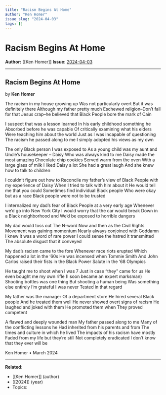 ```yaml
---
title: "Racism Begins At Home"
author: "Ken Homer"
issue_slug: "2024-04-03"
tags: []
---
```


# Racism Begins At Home

**Author:** [[Ken Homer]]
**Issue:** [2024-04-03](https://plex.collectivesensecommons.org/2024-04-03/)

---

## Racism Begins At Home
by **Ken Homer**

The racism in my house growing up
Was not particularly overt
But it was definitely there
Although my father pretty much
Eschewed religion–Don’t fall for that
Jesus crap–he believed that Black
People bore the mark of Cain

I suspect that was a lesson learned
In his early childhood something he
Absorbed before he was capable
Of critically examining what his elders
Were teaching him about the world
Just as I was incapable of questioning
The racism he passed along to me
I simply adopted his views as my own

The only Black person I was exposed to
As a young child was my aunt and
Uncle’s housekeeper – Daisy
Who was always kind to me
Daisy made the most amazing
Chocolate chip cookies
Served warm from the oven
With a large glass of milk
I liked Daisy a lot
She had a great laugh
And she knew how to talk to children

I couldn’t figure out how to
Reconcile my father’s view of Black
People with my experience of Daisy
When I tried to talk with him about it
He would tell me that you could
Sometimes find individual Black people
Who were okay but as a race
Black people were not to be trusted

I internalized my dad’s fear of Black
People at a very early age
Whenever we’d go into New York City
I would worry that the car would break
Down in a Black neighborhood and
We’d be exposed to horrible dangers

My dad would toss out The N-word
Now and then as the Civil Rights
Movement was gaining momentum
Nearly always conjoined with Goddamn
I knew it was a word of rare power
I could sense the hatred it transmitted
The absolute disgust that it conveyed

My dad’s racism came to the fore
Whenever race riots erupted
Which happened a lot in the ‘60s
He was incensed when Tommie Smith
And John Carlos raised their fists in the
Black Power Salute in the ‘68 Olympics

He taught me to shoot when I was 7
Just in case “they” came for us
He even bought me my own rifle
(I soon became an expert marksman)
Shooting bottles was one thing
But shooting a human being
Was something else entirely
I’m grateful I was never
Tested in that regard

My father was the manager
Of a department store
He hired several Black people
And he treated them well
He never showed overt signs of racism
He laughed and joked with them
He promoted them when
They proved competent

A flawed and deeply wounded man
My father passed along to me
Many of the conflicting lessons he
Had inherited from his parents and from
The times and culture in which he lived
The impacts of his racism have mostly
Faded from my life but they’re still
Not completely eradicated
I don’t know that they ever will be

Ken Homer • March 2024

---

**Related:**
- [[Ken Homer]] (author)
- [[2024]] (year)
- Topics: 

